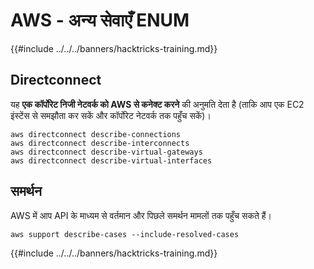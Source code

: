 # AWS - अन्य सेवाएँ ENUM

{{#include ../../../banners/hacktricks-training.md}}

## Directconnect

यह **एक कॉर्पोरेट निजी नेटवर्क को AWS से कनेक्ट करने** की अनुमति देता है (ताकि आप एक EC2 इंस्टेंस से समझौता कर सकें और कॉर्पोरेट नेटवर्क तक पहुँच सकें)।
```
aws directconnect describe-connections
aws directconnect describe-interconnects
aws directconnect describe-virtual-gateways
aws directconnect describe-virtual-interfaces
```
## समर्थन

AWS में आप API के माध्यम से वर्तमान और पिछले समर्थन मामलों तक पहुँच सकते हैं।
```
aws support describe-cases --include-resolved-cases
```
{{#include ../../../banners/hacktricks-training.md}}
